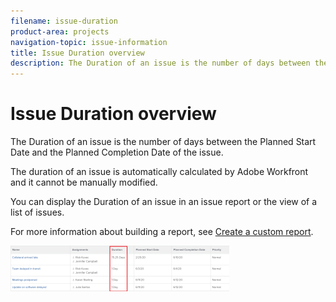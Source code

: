 ```yaml
---
filename: issue-duration
product-area: projects
navigation-topic: issue-information
title: Issue Duration overview
description: The Duration of an issue is the number of days between the Planned Start Date and the Planned Completion Date of the issue.
---
```


# Issue Duration overview

The Duration of an issue is the number of days between the Planned Start Date and the Planned Completion Date of the issue.&nbsp;

The duration of an issue is automatically calculated by Adobe Workfront and it cannot be manually modified.&nbsp;

You can display the Duration of an issue in an issue report or the view of a list of issues.&nbsp;

For more information about building a report, see [Create a custom report](../../../reports-and-dashboards/reports/creating-and-managing-reports/create-custom-report.md).

![](assets/nwe-issue-duration-view-highlighted-350x73.png)

